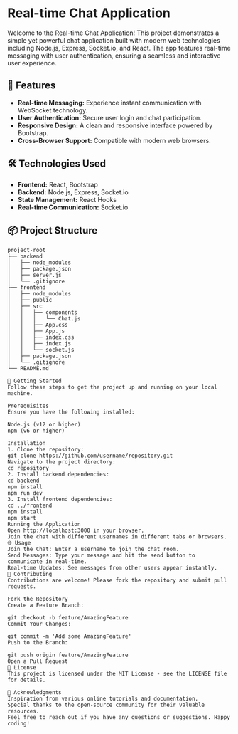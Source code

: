 # Real-time Chat Application

Welcome to the Real-time Chat Application! This project demonstrates a simple yet powerful chat application built with modern web technologies including Node.js, Express, Socket.io, and React. The app features real-time messaging with user authentication, ensuring a seamless and interactive user experience.

## 🚀 Features

- **Real-time Messaging:** Experience instant communication with WebSocket technology.
- **User Authentication:** Secure user login and chat participation.
- **Responsive Design:** A clean and responsive interface powered by Bootstrap.
- **Cross-Browser Support:** Compatible with modern web browsers.

## 🛠️ Technologies Used

- **Frontend:** React, Bootstrap
- **Backend:** Node.js, Express, Socket.io
- **State Management:** React Hooks
- **Real-time Communication:** Socket.io

## 📦 Project Structure

```plaintext
project-root
├── backend
│   ├── node_modules
│   ├── package.json
│   ├── server.js
│   └── .gitignore
├── frontend
│   ├── node_modules
│   ├── public
│   ├── src
│   │   ├── components
│   │   │   └── Chat.js
│   │   ├── App.css
│   │   ├── App.js
│   │   ├── index.css
│   │   ├── index.js
│   │   └── socket.js
│   ├── package.json
│   └── .gitignore
└── README.md

🏁 Getting Started
Follow these steps to get the project up and running on your local machine.

Prerequisites
Ensure you have the following installed:

Node.js (v12 or higher)
npm (v6 or higher)

Installation
1. Clone the repository:
git clone https://github.com/username/repository.git
Navigate to the project directory:
cd repository
2. Install backend dependencies:
cd backend
npm install
npm run dev
3. Install frontend dependencies:
cd ../frontend
npm install
npm start
Running the Application
Open http://localhost:3000 in your browser.
Join the chat with different usernames in different tabs or browsers.
🌐 Usage
Join the Chat: Enter a username to join the chat room.
Send Messages: Type your message and hit the send button to communicate in real-time.
Real-time Updates: See messages from other users appear instantly.
🤝 Contributing
Contributions are welcome! Please fork the repository and submit pull requests.

Fork the Repository
Create a Feature Branch:

git checkout -b feature/AmazingFeature
Commit Your Changes:

git commit -m 'Add some AmazingFeature'
Push to the Branch:

git push origin feature/AmazingFeature
Open a Pull Request
📄 License
This project is licensed under the MIT License - see the LICENSE file for details.

🙏 Acknowledgments
Inspiration from various online tutorials and documentation.
Special thanks to the open-source community for their valuable resources.
Feel free to reach out if you have any questions or suggestions. Happy coding!

